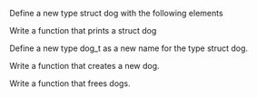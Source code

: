 Define a new type struct dog with the following elements

Write a function that prints a struct dog

Define a new type dog_t as a new name for the type struct dog.

Write a function that creates a new dog.

Write a function that frees dogs.

